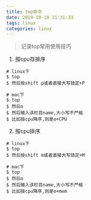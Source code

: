 ```yaml
---
title: top命令
date: 2019-10-10 11:31:33
tags: linux
categories: linux
---
```

> 记录top常用使用技巧

<!--more-->

1. 按cpu存排序
```
# linux下
$ top
$ 然后按shift p或者直接大写锁定+P

# mac下
$ top
$ 然后o
$ 然后输入该栏目name,大小写不严格
$ 比如按cpu降序,则是o+CPU
```

2. 按cpu排序
```
# linux下
$ top
$ 然后按shift m或者直接大写锁定+M

# mac下
$ top
$ 然后o
$ 然后输入该栏目name,大小写不严格
$ 比如按cpu降序,则是o+mem
```

